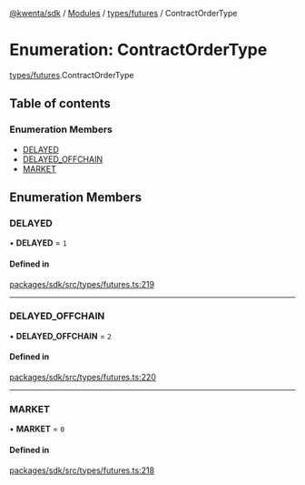 [@kwenta/sdk](../README.md) / [Modules](../modules.md) / [types/futures](../modules/types_futures.md) / ContractOrderType

# Enumeration: ContractOrderType

[types/futures](../modules/types_futures.md).ContractOrderType

## Table of contents

### Enumeration Members

- [DELAYED](types_futures.ContractOrderType.md#delayed)
- [DELAYED\_OFFCHAIN](types_futures.ContractOrderType.md#delayed_offchain)
- [MARKET](types_futures.ContractOrderType.md#market)

## Enumeration Members

### DELAYED

• **DELAYED** = ``1``

#### Defined in

[packages/sdk/src/types/futures.ts:219](https://github.com/Kwenta/kwenta/blob/616d9e548/packages/sdk/src/types/futures.ts#L219)

___

### DELAYED\_OFFCHAIN

• **DELAYED\_OFFCHAIN** = ``2``

#### Defined in

[packages/sdk/src/types/futures.ts:220](https://github.com/Kwenta/kwenta/blob/616d9e548/packages/sdk/src/types/futures.ts#L220)

___

### MARKET

• **MARKET** = ``0``

#### Defined in

[packages/sdk/src/types/futures.ts:218](https://github.com/Kwenta/kwenta/blob/616d9e548/packages/sdk/src/types/futures.ts#L218)

